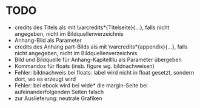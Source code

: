 # TODO
- credits des Titels als mit \varcredits*{Titelseite}{...}, falls nicht angegeben, nicht im Bildquellenverzeichnis
- Anhang-Bild als Parameter
- credits des Anhang part-Bilds als mit \varcredits*{appendix}{...}, falls nicht angegeben, nicht im Bildquellenverzeichnis
- Bild und Bildquelle für Anhang-KapitelIllu als Parameter übergeben
- Kommandos für floats (insb. figure wg. bildnachweisen)
- Fehler: bildnachweis bei floats: label wird nicht in float gesetzt, sondern dort, wo es erzeugt wird
- Fehler: bei ebook wird bei wide* die margin-Seite bei aufeinanderfolgenden Seiten falsch
- zur Auslieferung: neutrale Grafiken
